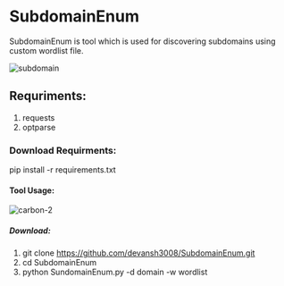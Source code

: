 # SubdomainEnum

SubdomainEnum is tool which is used for discovering subdomains using custom wordlist file.

![subdomain](https://user-images.githubusercontent.com/30910269/82931733-fdd0e480-9fa4-11ea-91c3-f51c1f6e75b4.png)

## Requriments:
1) requests
2) optparse

### Download Requirments:

pip install -r requirements.txt

#### Tool Usage:

![carbon-2](https://user-images.githubusercontent.com/30910269/82932344-eba37600-9fa5-11ea-891c-18ccacfee94e.png)

##### Download:
1) git clone https://github.com/devansh3008/SubdomainEnum.git
2) cd SubdomainEnum
3) python SundomainEnum.py -d domain -w wordlist

